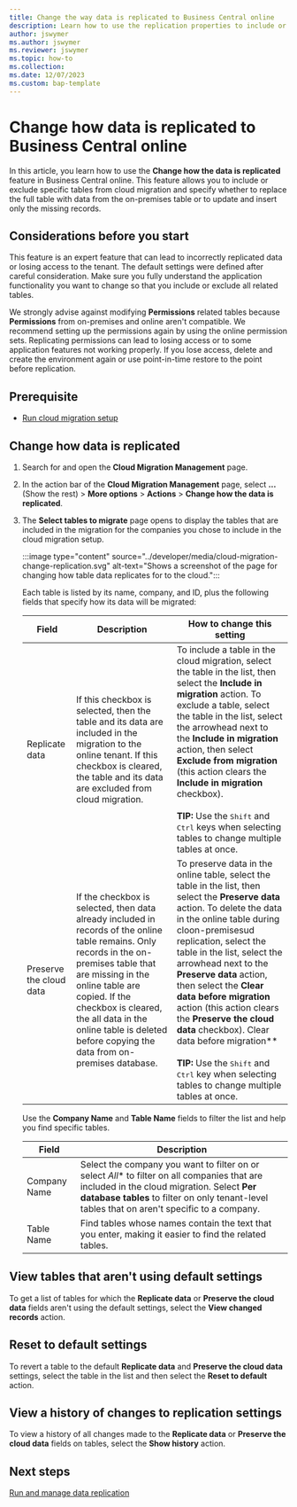 ```yaml
---
title: Change the way data is replicated to Business Central online
description: Learn how to use the replication properties to include or exclude specific tables from cloud migration.
author: jswymer
ms.author: jswymer
ms.reviewer: jswymer
ms.topic: how-to 
ms.collection: 
ms.date: 12/07/2023
ms.custom: bap-template 
---
```


# Change how data is replicated to Business Central online

In this article, you learn how to use the **Change how the data is replicated** feature in Business Central online. This feature allows you to include or exclude specific tables from cloud migration and specify whether to replace the full table with data from the on-premises table or to update and insert only the missing records.

## Considerations before you start

This feature is an expert feature that can lead to incorrectly replicated data or losing access to the tenant. The default settings were defined after careful consideration. Make sure you fully understand the application functionality you want to change so that you include or exclude all related tables.

We strongly advise against modifying **Permissions** related tables because **Permissions** from on-premises and online aren't compatible. We recommend setting up the permissions again by using the online permission sets. Replicating permissions can lead to losing access or to some application features not working properly. If you lose access, delete and create the environment again or use point-in-time restore to the point before replication.

## Prerequisite

- [Run cloud migration setup](migration-setup.md)

## Change how data is replicated 

1. Search for and open the **Cloud Migration Management** page.
1. In the action bar of the **Cloud Migration Management** page, select **...** (Show the rest) >  **More options** > **Actions** > **Change how the data is replicated**.

1. The **Select tables to migrate** page opens to display the tables that are included in the migration for the companies you chose to include in the cloud migration setup.

   :::image type="content" source="../developer/media/cloud-migration-change-replication.svg" alt-text="Shows a screenshot of the page for changing how table data replicates for to the cloud.":::

   Each table is listed by its name, company, and ID, plus the following fields that specify how its data will be migrated: 
 
   |Field|Description|How to change this setting|
   |-|-|-|
   |Replicate data| If this checkbox is selected, then the table and its data are included in the migration to the online tenant. If this checkbox is cleared, the table and its data are excluded from cloud migration. |To include a table in the cloud migration, select the table in the list, then select the **Include in migration** action. To exclude a table, select the table in the list, select the arrowhead next to the **Include in migration** action, then select **Exclude from migration** (this action clears the **Include in migration** checkbox). <br><br>**TIP:** Use the <kbd>Shift</kbd> and <kbd>Ctrl</kbd> keys when selecting tables to change multiple tables at once.
   |Preserve the cloud data|If the checkbox is selected, then data already included in records of the online table remains. Only records in the on-premises table that are missing in the online table are copied. If the checkbox is cleared, the all data in the online table is deleted before copying the data from on-premises database.|To preserve data in the online table, select the table in the list, then select the **Preserve data** action. To delete the data in the online table during cloon-premisesud replication, select the table in the list, select the arrowhead next to the **Preserve data** action, then select the **Clear data before migration** action (this action clears the **Preserve the cloud data** checkbox). Clear data before migration**<br><br>**TIP:** Use the <kbd>Shift</kbd> and <kbd>Ctrl</kbd> key when selecting tables to change multiple tables at once.|

   Use the **Company Name** and **Table Name** fields to filter the list and help you find specific tables.

   |Field|Description|
   |-|-|
   |Company Name|Select the company you want to filter on or select *All** to filter on all companies that are included in the cloud migration. Select **Per database tables** to filter on only tenant-level tables that on aren't specific to a company.|
   |Table Name|Find tables whose names contain the text that you enter, making it easier to find the related tables.|

## View tables that aren't using default settings

To get a list of tables for which the **Replicate data** or **Preserve the cloud data** fields aren't using the default settings, select the **View changed records** action.    

## Reset to default settings

To revert a table to the default **Replicate data** and **Preserve the cloud data** settings, select the table in the list and then select the **Reset to default** action. 

## View a history of changes to replication settings

To view a history of all changes made to the **Replicate data** or **Preserve the cloud data** fields on tables, select the **Show history** action. 

## Next steps

[Run and manage data replication](migrate-data-replication-run.md)  
